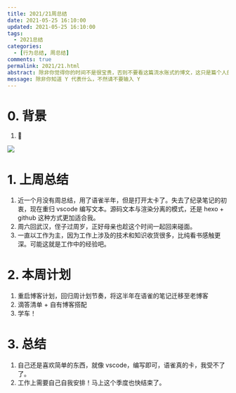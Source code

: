 ```yaml
---
title: 2021/21周总结
date: 2021-05-25 16:10:00
updated: 2021-05-25 16:10:00
tags:
  - 2021总结
categories: 
  - [行为总结, 周总结]
comments: true
permalink: 2021/21.html  
abstract: 除非你觉得你的时间不是很宝贵，否则不要看这篇流水账式的博文，这只是篇个人的工作的学习一个总结而已，没有包含任何的技术细节
message: 除非你知道 Y 代表什么，不然请不要输入 Y
---
```



# 0. 背景

1. 

<!--more-->

![][0]

# 1. 上周总结

1. 近一个月没有周总结，用了语雀半年，但是打开太卡了。失去了纪录笔记的初衷，现在重归 vscode 编写文本。源码文本与渲染分离的模式，还是 hexo + github 这种方式更加适合我。
2. 周六回武汉，侄子过周岁，正好母亲也趁这个时间一起回来碰面。
3. 一直以工作为主，因为工作上涉及的技术和知识收货很多，比纯看书感触更深。可能这就是工作中的经验吧。

# 2. 本周计划

1. 重启博客计划，回归周计划节奏，将这半年在语雀的笔记迁移至老博客
2. 滴答清单 + 自有博客搭配
3. 学车！

# 3. 总结

1. 自己还是喜欢简单的东西，就像 vscode，编写即可，语雀真的卡，我受不了了。
2. 工作上需要自己自我安排！马上这个季度也快结束了。

[0]: https://markdownnoteimages.oss-cn-hangzhou.aliyuncs.com/p2642871021.webp